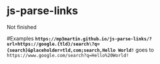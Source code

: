 # js-parse-links
Not finished

#Examples
**`https://mp3martin.github.io/js-parse-links/?url=https://google.{tld}/search\?q={search}&placeholder=tld,com;search,Hello World!`** goes to `https://www.google.com/search?q=Hello%20World!`
